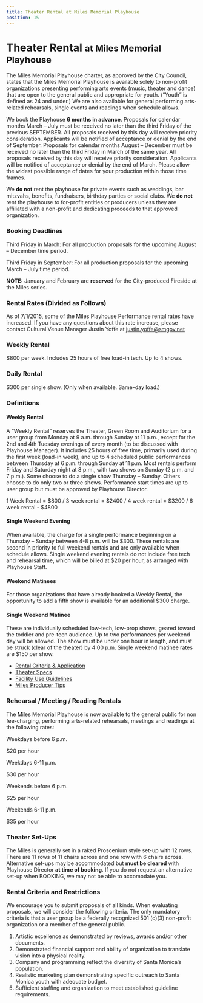 ```yaml
---
title: Theater Rental at Miles Memorial Playhouse
position: 15
---
```


Theater Rental <small>at Miles Memorial Playhouse</small>
=========================================================

The Miles Memorial Playhouse charter, as approved by the City Council, states that the Miles Memorial Playhouse is available solely to non-profit organizations presenting performing arts events (music, theater and dance) that are open to the general public and appropriate for youth. (“Youth” is defined as 24 and under.) We are also available for general performing arts-related rehearsals, single events and readings when schedule allows.

We book the Playhouse **6 months in advance**. Proposals for calendar months March – July must be received no later than the third Friday of the previous SEPTEMBER. All proposals received by this day will receive priority consideration. Applicants will be notified of acceptance or denial by the end of September. Proposals for calendar months August – December must be received no later than the third Friday in March of the same year. All proposals received by this day will receive priority consideration. Applicants will be notified of acceptance or denial by the end of March. Please allow the widest possible range of dates for your production within those time frames.

We **do not** rent the playhouse for private events such as weddings, bar mitzvahs, benefits, fundraisers, birthday parties or social clubs. We **do not** rent the playhouse to for-profit entities or producers unless they are affiliated with a non-profit and dedicating proceeds to that approved organization.

### Booking Deadlines

Third Friday in March: For all production proposals for the upcoming August – December time period.

Third Friday in September: For all production proposals for the upcoming March – July time period.

**NOTE:** January and February are **reserved** for the City-produced Fireside at the Miles series.

### Rental Rates (Divided as Follows)

As of 7/1/2015, some of the Miles Playhouse Performance rental rates have increased. If you have any questions about this rate increase, please contact Cultural Venue Manager Justin Yoffe at [justin.yoffe@smgov.net](mailto:justin.yoffe@smgov.net)

### Weekly Rental

$800 per week. Includes 25 hours of free load-in tech. Up to 4 shows.

### Daily Rental

$300 per single show. (Only when available. Same-day load.)

### Definitions

#### Weekly Rental

A “Weekly Rental” reserves the Theater, Green Room and Auditorium for a user group from Monday at 9 a.m. through Sunday at 11 p.m., except for the 2nd and 4th Tuesday evenings of every month (to be discussed with Playhouse Manager). It includes 25 hours of free time, primarily used during the first week (load-in week), and up to 4 scheduled public performances between Thursday at 6 p.m. through Sunday at 11 p.m. Most rentals perform Friday and Saturday night at 8 p.m., with two shows on Sunday (2 p.m. and 7 p.m.). Some choose to do a single show Thursday – Sunday. Others choose to do only two or three shows. Performance start times are up to user group but must be approved by Playhouse Director.

1 Week Rental = $800 / 3 week rental = $2400 / 4 week rental = $3200 / 6 week rental - $4800

#### Single Weekend Evening

When available, the charge for a single performance beginning on a Thursday – Sunday between 4-8 p.m. will be $300. These rentals are second in priority to full weekend rentals and are only available when schedule allows. Single weekend evening rentals do not include free tech and rehearsal time, which will be billed at $20 per hour, as arranged with Playhouse Staff.

#### Weekend Matinees

For those organizations that have already booked a Weekly Rental, the opportunity to add a fifth show is available for an additional $300 charge.

#### Single Weekend Matinee

These are individually scheduled low-tech, low-prop shows, geared toward the toddler and pre-teen audience. Up to two performances per weekend day will be allowed. The show must be under one hour in length, and must be struck (clear of the theater) by 4:00 p.m. Single weekend matinee rates are $150 per show.

*   [Rental Criteria & Application](https://www.smgov.net/uploadedFiles/Departments/CCS/Places_Parks_Beach/Miles_Playhouse/Rentals/MilesRentalCriteria-Application.pdf)
*   [Theater Specs](https://www.smgov.net/uploadedFiles/Departments/CCS/Places_Parks_Beach/Miles_Playhouse/Rentals/MilesTechSpecs.pdf)
*   [Facility Use Guidelines](https://www.smgov.net/uploadedFiles/Departments/CCS/Places_Parks_Beach/Miles_Playhouse/Rentals/MilesFacilityUseGuidelines.pdf)
*   [Miles Producer Tips](https://www.smgov.net/uploadedFiles/Departments/CCS/Places_Parks_Beach/Miles_Playhouse/Rentals/MilesPlayhouseProducerTips.pdf)

### Rehearsal / Meeting / Reading Rentals

The Miles Memorial Playhouse is now available to the general public for non fee-charging, performing arts-related rehearsals, meetings and readings at the following rates:

Weekdays before 6 p.m.

$20 per hour

Weekdays 6-11 p.m.

$30 per hour

Weekends before 6 p.m.

$25 per hour

Weekends 6-11 p.m.

$35 per hour

### Theater Set-Ups

The Miles is generally set in a raked Proscenium style set-up with 12 rows. There are 11 rows of 11 chairs across and one row with 6 chairs across. Alternative set-ups may be accommodated but **must be cleared** with Playhouse Director **at time of booking**. If you do not request an alternative set-up when BOOKING, we may not be able to accomodate you.

### Rental Criteria and Restrictions

We encourage you to submit proposals of all kinds. When evaluating proposals, we will consider the following criteria. The only mandatory criteria is that a user group be a federally recognized 501 (c)(3) non-profit organization or a member of the general public.

1.  Artistic excellence as demonstrated by reviews, awards and/or other documents.
2.  Demonstrated financial support and ability of organization to translate vision into a physical reality.
3.  Company and programming reflect the diversity of Santa Monica’s population.
4.  Realistic marketing plan demonstrating specific outreach to Santa Monica youth with adequate budget.
5.  Sufficient staffing and organization to meet established guideline requirements.
